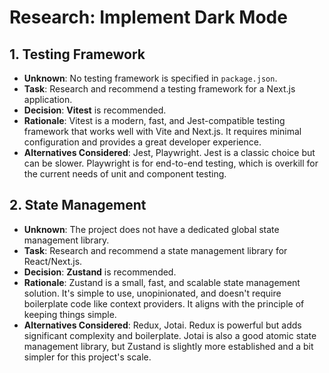 # Research: Implement Dark Mode

## 1. Testing Framework

- **Unknown**: No testing framework is specified in `package.json`.
- **Task**: Research and recommend a testing framework for a Next.js application.
- **Decision**: **Vitest** is recommended.
- **Rationale**: Vitest is a modern, fast, and Jest-compatible testing framework that works well with Vite and Next.js. It requires minimal configuration and provides a great developer experience.
- **Alternatives Considered**: Jest, Playwright. Jest is a classic choice but can be slower. Playwright is for end-to-end testing, which is overkill for the current needs of unit and component testing.

## 2. State Management

- **Unknown**: The project does not have a dedicated global state management library.
- **Task**: Research and recommend a state management library for React/Next.js.
- **Decision**: **Zustand** is recommended.
- **Rationale**: Zustand is a small, fast, and scalable state management solution. It's simple to use, unopinionated, and doesn't require boilerplate code like context providers. It aligns with the principle of keeping things simple.
- **Alternatives Considered**: Redux, Jotai. Redux is powerful but adds significant complexity and boilerplate. Jotai is also a good atomic state management library, but Zustand is slightly more established and a bit simpler for this project's scale.
